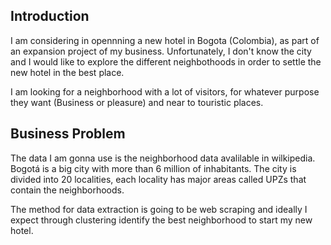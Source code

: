 ## Introduction

I am considering in opennning a new hotel in Bogota (Colombia), as part of an expansion project of my business. Unfortunately, I don't know the city and I would like to explore the different neighbothoods in order to settle the new hotel in the best place.

I am looking for a neighborhood with a lot of visitors, for whatever purpose they want (Business or pleasure) and near to touristic places.

## Business Problem

The data I am gonna use is the neighborhood data avalilable in wilkipedia. Bogotá is a big city with more than 6 million of inhabitants. The city is divided into 20 localities, each locality has major areas called UPZs that contain the neighborhoods.

The method for data extraction is going to be web scraping and ideally I expect through clustering identify the best neighborhood to start my new hotel.

